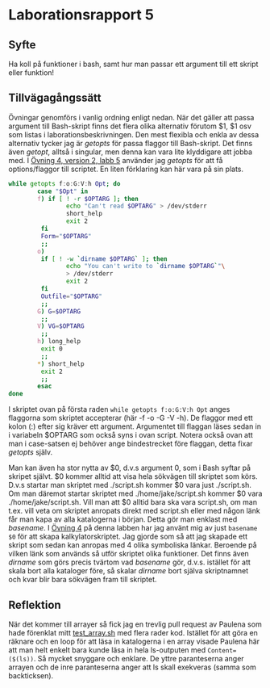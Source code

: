 # Laborationsrapport 5 #

## Syfte ##
Ha koll på funktioner i bash, samt hur man passar ett argument till ett skript 
eller funktion!

## Tillvägagångssätt ##
Övningar genomförs i vanlig ordning enligt nedan. När det gäller att passa
argument till Bash-skript finns det flera olika alternativ förutom $1, $1 osv
som listas i laborationsbeskrivningen. Den mest flexibla och enkla av dessa
alternativ tycker jag är _getopts_ för passa flaggor till Bash-skript. Det finns
även _getopt_, alltså i singular, men denna kan vara lite klyddigare att jobba
med. I [Övning 4, version 2, labb
5](https://github.com/jackbenny/scripts_grundkurs/blob/master/Labb5/ovning4_ver2.sh)
använder jag _getopts_ för att få options/flaggor till scriptet. En liten
förklaring kan här vara på sin plats.
```bash
while getopts f:o:G:V:h Opt; do
        case "$Opt" in
        f) if [ ! -r $OPTARG ]; then
                echo "Can't read $OPTARG" > /dev/stderr
                short_help
                exit 2
         fi
         Form="$OPTARG"
         ;;
        o)
         if [ ! -w `dirname $OPTARG` ]; then
                echo "You can't write to `dirname $OPTARG`"\
                > /dev/stderr
                exit 2
         fi
         Outfile="$OPTARG"
         ;;
        G) G=$OPTARG
         ;;
        V) VG=$OPTARG
         ;;
        h) long_help
         exit 0
         ;;
        *) short_help
         exit 2
         ;;
        esac
done
```

I skriptet ovan på första raden `while getopts f:o:G:V:h Opt` anges flaggorna
som skriptet accepterar (här -f -o -G -V -h). De flaggor med ett kolon (:) efter
sig kräver ett argument. Argumentet till flaggan läses sedan in i variabeln
$OPTARG som också syns i ovan script.
Notera också ovan att man i case-satsen ej behöver ange bindestrecket före
flaggan, detta fixar _getopts_ själv.

Man kan även ha stor nytta av $0, d.v.s argument 0, som i Bash syftar på skripet
självt. $0 kommer alltid att visa hela sökvägen till skriptet som körs. D.v.s
startar man skriptet med ./script.sh kommer $0 vara just ./script.sh. Om man
däremot startar skriptet med ./home/jake/script.sh kommer $0 vara
./home/jake/script.sh.
Vill man att $0 alltid bara ska vara script.sh, om man t.ex. vill veta om
skriptet anropats direkt med script.sh eller med någon länk får man kapa av alla
katalogerna i början. Detta gör man enklast med _basename_.
I [Övning 4](https://github.com/jackbenny/scripts_grundkurs/tree/master/Labb6/ovning4)
på denna labben har jag använt mig av just `basename $0` för att skapa
kalkylatorskriptet. Jag gjorde som så att jag skapade ett skript som sedan kan
anropas med 4 olika symboliska länkar. Beroende på vilken länk som används så
utför skriptet olika funktioner.
Det finns även _dirname_ som görs precis tvärtom vad _basename_ gör, d.v.s.
istället för att skala bort alla kataloger före, så skalar _dirname_ bort själva
skriptnamnet och kvar blir bara sökvägen fram till skriptet.

## Reflektion ##
När det kommer till arrayer så fick jag en trevlig pull request av Paulena som
hade förenklat mitt
[test_array.sh](https://github.com/jackbenny/scripts_grundkurs/blob/master/Labb6/test_array.sh)
med flera rader kod. Istället för att göra en räknare och en loop för att läsa
in katalogerna i en array visade Paulena här att man helt enkelt bara kunde
läsa in hela ls-outputen med `Content=($(ls))`. Så mycket snyggare och enklare.
De yttre paranteserna anger arrayen och de inre paranteserna anger att ls skall
exekveras (samma som backticksen).
